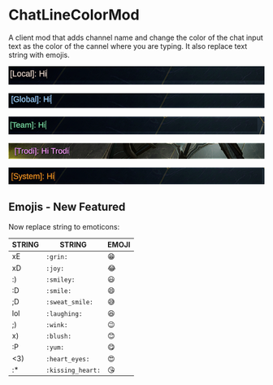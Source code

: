 ﻿# ChatLineColorMod
A client mod that adds channel name and change the color of the chat input text as the color of the cannel where you are typing. It also replace text string with emojis.

![alt text](https://github.com/oscarpedrero/ChatLineColorMod/blob/master/imgs/local.png?raw=true)

![alt text](https://github.com/oscarpedrero/ChatLineColorMod/blob/master/imgs/global.PNG?raw=true)

![alt text](https://github.com/oscarpedrero/ChatLineColorMod/blob/master/imgs/team.PNG?raw=true)

![alt text](https://github.com/oscarpedrero/ChatLineColorMod/blob/master/imgs/whisp.PNG?raw=true)

![alt text](https://github.com/oscarpedrero/ChatLineColorMod/blob/master/imgs/system.PNG?raw=true)

## Emojis - New Featured

Now replace string to emoticons:

|STRING|STRING|EMOJI
|----------------|-------------------------------|-----------------------------|
|xE|`:grin:`|😁
|xD|`:joy:`|😂
|:)|`:smiley:`|😃
|:D|`:smile:`|😄
|;D|`:sweat_smile:`|😅
|lol|`:laughing:`|😆
|;)|`:wink:`|😉
|x)|`:blush:`|😊
|:P|`:yum:`|😋
|<3)|`:heart_eyes:`|😍
|:*|`:kissing_heart:`|😘